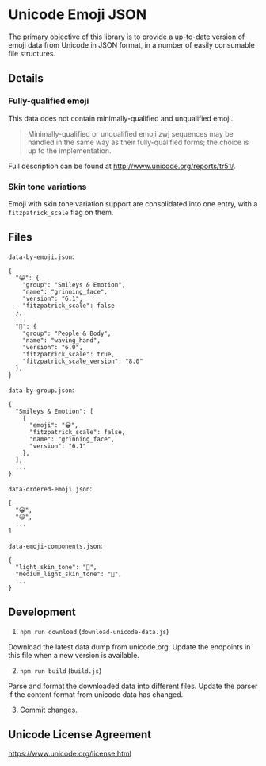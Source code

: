 # Unicode Emoji JSON

The primary objective of this library is to provide a up-to-date version of emoji data from Unicode in JSON format, in a number of easily consumable file structures.

## Details

### Fully-qualified emoji

This data does not contain minimally-qualified and unqualified emoji.

> Minimally-qualified or unqualified emoji zwj sequences may be handled in the same way as their fully-qualified forms; the choice is up to the implementation.

Full description can be found at http://www.unicode.org/reports/tr51/.

### Skin tone variations

Emoji with skin tone variation support are consolidated into one entry, with a `fitzpatrick_scale` flag on them.

## Files

`data-by-emoji.json`:

```
{
  "😀": {
    "group": "Smileys & Emotion",
    "name": "grinning_face",
    "version": "6.1",
    "fitzpatrick_scale": false
  },
  ...
  "👋": {
    "group": "People & Body",
    "name": "waving_hand",
    "version": "6.0",
    "fitzpatrick_scale": true,
    "fitzpatrick_scale_version": "8.0"
  },
}
```

`data-by-group.json`:

```
{
  "Smileys & Emotion": [
    {
      "emoji": "😀",
      "fitzpatrick_scale": false,
      "name": "grinning_face",
      "version": "6.1"
    },
  ],
  ...
}
```

`data-ordered-emoji.json`:

```
[
  "😀",
  "😃",
  ...
]
```

`data-emoji-components.json`:

```
{
  "light_skin_tone": "🏻",
  "medium_light_skin_tone": "🏼",
  ...
}
```

## Development

1. `npm run download` (`download-unicode-data.js`)

  Download the latest data dump from unicode.org. Update the endpoints in this file when a new version is available.

2. `npm run build` (`build.js`)

  Parse and format the downloaded data into different files. Update the parser if the content format from unicode data has changed.

3. Commit changes.

## Unicode License Agreement

https://www.unicode.org/license.html
